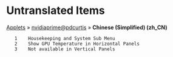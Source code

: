 # Untranslated Items
[Applets](../../../README.md) &#187; [nvidiaprime@pdcurtis](../README.md) &#187; **Chinese (Simplified) (zh_CN)**

       1	Housekeeping and System Sub Menu
       2	Show GPU Temperature in Horizontal Panels
       3	Not available in Vertical Panels
